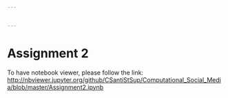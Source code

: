 ```yaml
---


---
```


<h1 id="assignment-2">Assignment 2</h1>
<p>To have notebook viewer, please follow the link:<br>
<a href="http://nbviewer.jupyter.org/github/CSantiStSup/Computational_Social_Media/blob/master/Assignment2.ipynb">http://nbviewer.jupyter.org/github/CSantiStSup/Computational_Social_Media/blob/master/Assignment2.ipynb</a></p>


